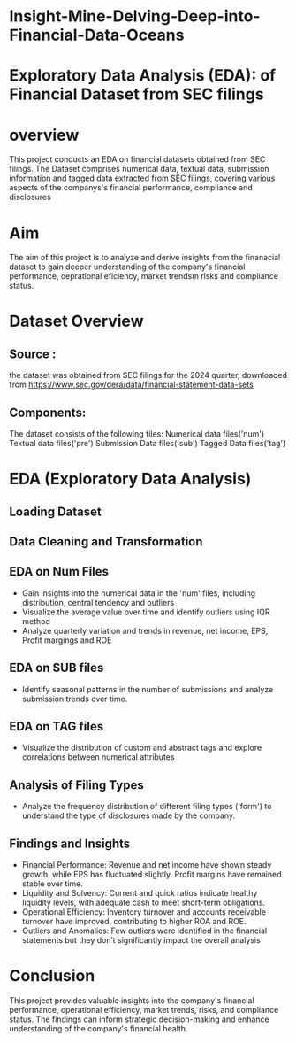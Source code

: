 # Insight-Mine-Delving-Deep-into-Financial-Data-Oceans
# Exploratory Data Analysis (EDA): of Financial Dataset from SEC filings 
# overview 
This project conducts an EDA on financial datasets obtained from SEC filings. The Dataset comprises numerical data, textual data, submission information and tagged data extracted from SEC filings, covering various aspects of the companys's financial performance, compliance and disclosures
# Aim
The aim of this project is to analyze and derive insights from the finanacial dataset to gain deeper understanding of the company's financial performance, oeprational eficiency, market trendsm risks and compliance status.

# Dataset Overview
## Source : 
the dataset was obtained from SEC filings for the 2024 quarter, downloaded from https://www.sec.gov/dera/data/financial-statement-data-sets
## Components:
The dataset consists of the following files:
Numerical data files('num')
Textual data files('pre')
Submission Data files('sub')
Tagged Data files('tag')

# EDA (Exploratory Data Analysis)
## Loading Dataset 
## Data Cleaning and Transformation
## EDA on Num Files
- Gain insights into the numerical data in the 'num' files, including distribution, central tendency and outliers 
- Visualize the average value over time and identify outliers using IQR method
- Analyze quarterly variation and trends in revenue, net income, EPS, Profit margings and ROE
## EDA on SUB files
- Identify seasonal patterns in the number of submissions and analyze submission trends over time.
## EDA on TAG files
- Visualize the distribution of custom and abstract tags and explore correlations between numerical attributes
## Analysis of Filing Types
- Analyze the frequency distribution of different filing types ('form') to understand the type of disclosures made by the company.
## Findings and Insights
- Financial Performance: Revenue and net income have shown steady growth, while EPS has fluctuated slightly. Profit margins have remained stable over time.
- Liquidity and Solvency: Current and quick ratios indicate healthy liquidity levels, with adequate cash to meet short-term obligations.
- Operational Efficiency: Inventory turnover and accounts receivable turnover have improved, contributing to higher ROA and ROE.
- Outliers and Anomalies: Few outliers were identified in the financial statements but they don’t significantly impact the overall analysis

# Conclusion
This project provides valuable insights into the company's financial performance, operational efficiency, market trends, risks, and compliance status. The findings can inform strategic decision-making and enhance understanding of the company's financial health.
  
